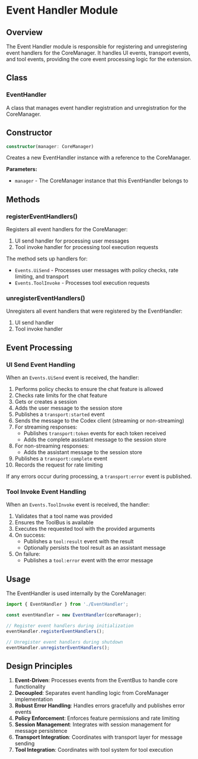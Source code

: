 # Event Handler Module

## Overview

The Event Handler module is responsible for registering and unregistering event handlers for the CoreManager. It handles UI events, transport events, and tool events, providing the core event processing logic for the extension.

## Class

### EventHandler

A class that manages event handler registration and unregistration for the CoreManager.

## Constructor

```typescript
constructor(manager: CoreManager)
```

Creates a new EventHandler instance with a reference to the CoreManager.

**Parameters:**
- `manager` - The CoreManager instance that this EventHandler belongs to

## Methods

### registerEventHandlers()

Registers all event handlers for the CoreManager:
1. UI send handler for processing user messages
2. Tool invoke handler for processing tool execution requests

The method sets up handlers for:
- `Events.UiSend` - Processes user messages with policy checks, rate limiting, and transport
- `Events.ToolInvoke` - Processes tool execution requests

### unregisterEventHandlers()

Unregisters all event handlers that were registered by the EventHandler:
1. UI send handler
2. Tool invoke handler

## Event Processing

### UI Send Event Handling

When an `Events.UiSend` event is received, the handler:

1. Performs policy checks to ensure the chat feature is allowed
2. Checks rate limits for the chat feature
3. Gets or creates a session
4. Adds the user message to the session store
5. Publishes a `transport:started` event
6. Sends the message to the Codex client (streaming or non-streaming)
7. For streaming responses:
   - Publishes `transport:token` events for each token received
   - Adds the complete assistant message to the session store
8. For non-streaming responses:
   - Adds the assistant message to the session store
9. Publishes a `transport:complete` event
10. Records the request for rate limiting

If any errors occur during processing, a `transport:error` event is published.

### Tool Invoke Event Handling

When an `Events.ToolInvoke` event is received, the handler:

1. Validates that a tool name was provided
2. Ensures the ToolBus is available
3. Executes the requested tool with the provided arguments
4. On success:
   - Publishes a `tool:result` event with the result
   - Optionally persists the tool result as an assistant message
5. On failure:
   - Publishes a `tool:error` event with the error message

## Usage

The EventHandler is used internally by the CoreManager:

```typescript
import { EventHandler } from './EventHandler';

const eventHandler = new EventHandler(coreManager);

// Register event handlers during initialization
eventHandler.registerEventHandlers();

// Unregister event handlers during shutdown
eventHandler.unregisterEventHandlers();
```

## Design Principles

1. **Event-Driven**: Processes events from the EventBus to handle core functionality
2. **Decoupled**: Separates event handling logic from CoreManager implementation
3. **Robust Error Handling**: Handles errors gracefully and publishes error events
4. **Policy Enforcement**: Enforces feature permissions and rate limiting
5. **Session Management**: Integrates with session management for message persistence
6. **Transport Integration**: Coordinates with transport layer for message sending
7. **Tool Integration**: Coordinates with tool system for tool execution